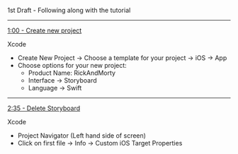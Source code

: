 1st Draft - Following along with the tutorial

- - - -

[1:00 - Create new project](https://youtu.be/fTGA8cjbf5Y?si=bvOBEPL3nXeoL5RS)

Xcode
* Create New Project -> Choose a template for your project -> iOS -> App
* Choose options for your new project:
  * Product Name: RickAndMorty
  * Interface -> Storyboard
  * Language -> Swift

- - - -

[2:35 - Delete Storyboard](https://youtu.be/fTGA8cjbf5Y?si=wh9PSBYHcsM5jrkq)

Xcode
* Project Navigator (Left hand side of screen)
* Click on first file -> Info -> Custom iOS Target Properties 
